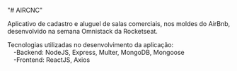 "# AIRCNC"

Aplicativo de cadastro e aluguel de salas comerciais, nos moldes do AirBnb, desenvolvido na semana Omnistack da Rocketseat.

Tecnologias utilizadas no desenvolvimento da aplicação:<br>
&emsp;-Backend: NodeJS, Express, Multer, MongoDB, Mongoose<br>
&emsp;-Frontend: ReactJS, Axios<br>
